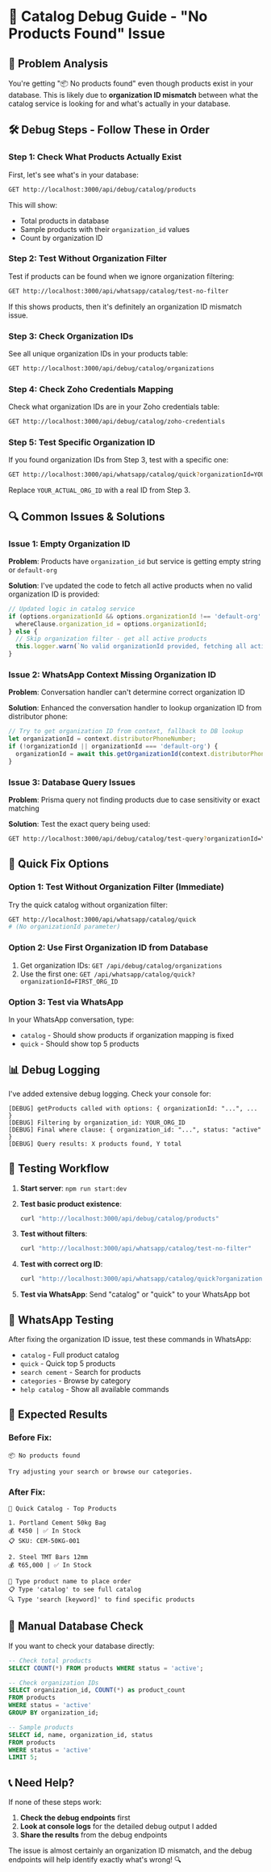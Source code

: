 # 🔧 Catalog Debug Guide - "No Products Found" Issue

## 🚨 **Problem Analysis**

You're getting "📦 No products found" even though products exist in your database. This is likely due to **organization ID mismatch** between what the catalog service is looking for and what's actually in your database.

## 🛠 **Debug Steps - Follow These in Order**

### **Step 1: Check What Products Actually Exist**

First, let's see what's in your database:

```bash
GET http://localhost:3000/api/debug/catalog/products
```

This will show:
- Total products in database
- Sample products with their `organization_id` values
- Count by organization ID

### **Step 2: Test Without Organization Filter**

Test if products can be found when we ignore organization filtering:

```bash
GET http://localhost:3000/api/whatsapp/catalog/test-no-filter
```

If this shows products, then it's definitely an organization ID mismatch issue.

### **Step 3: Check Organization IDs**

See all unique organization IDs in your products table:

```bash
GET http://localhost:3000/api/debug/catalog/organizations
```

### **Step 4: Check Zoho Credentials Mapping**

Check what organization IDs are in your Zoho credentials table:

```bash
GET http://localhost:3000/api/debug/catalog/zoho-credentials
```

### **Step 5: Test Specific Organization ID**

If you found organization IDs from Step 3, test with a specific one:

```bash
GET http://localhost:3000/api/whatsapp/catalog/quick?organizationId=YOUR_ACTUAL_ORG_ID
```

Replace `YOUR_ACTUAL_ORG_ID` with a real ID from Step 3.

## 🔍 **Common Issues & Solutions**

### **Issue 1: Empty Organization ID**
**Problem**: Products have `organization_id` but service is getting empty string or `default-org`

**Solution**: I've updated the code to fetch all active products when no valid organization ID is provided:

```typescript
// Updated logic in catalog service
if (options.organizationId && options.organizationId !== 'default-org' && options.organizationId.trim() !== '') {
  whereClause.organization_id = options.organizationId;
} else {
  // Skip organization filter - get all active products
  this.logger.warn(`No valid organizationId provided, fetching all active products`);
}
```

### **Issue 2: WhatsApp Context Missing Organization ID**
**Problem**: Conversation handler can't determine correct organization ID

**Solution**: Enhanced the conversation handler to lookup organization ID from distributor phone:

```typescript
// Try to get organization ID from context, fallback to DB lookup
let organizationId = context.distributorPhoneNumber;
if (!organizationId || organizationId === 'default-org') {
  organizationId = await this.getOrganizationId(context.distributorPhoneNumber || '');
}
```

### **Issue 3: Database Query Issues**
**Problem**: Prisma query not finding products due to case sensitivity or exact matching

**Solution**: Test the exact query being used:

```bash
GET http://localhost:3000/api/debug/catalog/test-query?organizationId=YOUR_ORG_ID
```

## 🚀 **Quick Fix Options**

### **Option 1: Test Without Organization Filter (Immediate)**

Try the quick catalog without organization filter:

```bash
GET http://localhost:3000/api/whatsapp/catalog/quick
# (No organizationId parameter)
```

### **Option 2: Use First Organization ID from Database**

1. Get organization IDs: `GET /api/debug/catalog/organizations`
2. Use the first one: `GET /api/whatsapp/catalog/quick?organizationId=FIRST_ORG_ID`

### **Option 3: Test via WhatsApp**

In your WhatsApp conversation, type:
- `catalog` - Should show products if organization mapping is fixed
- `quick` - Should show top 5 products

## 📊 **Debug Logging**

I've added extensive debug logging. Check your console for:

```
[DEBUG] getProducts called with options: { organizationId: "...", ... }
[DEBUG] Filtering by organization_id: YOUR_ORG_ID
[DEBUG] Final where clause: { organization_id: "...", status: "active" }
[DEBUG] Query results: X products found, Y total
```

## 🔄 **Testing Workflow**

1. **Start server**: `npm run start:dev`

2. **Test basic product existence**:
   ```bash
   curl "http://localhost:3000/api/debug/catalog/products"
   ```

3. **Test without filters**:
   ```bash
   curl "http://localhost:3000/api/whatsapp/catalog/test-no-filter"
   ```

4. **Test with correct org ID**:
   ```bash
   curl "http://localhost:3000/api/whatsapp/catalog/quick?organizationId=REAL_ORG_ID"
   ```

5. **Test via WhatsApp**:
   Send "catalog" or "quick" to your WhatsApp bot

## 📱 **WhatsApp Testing**

After fixing the organization ID issue, test these commands in WhatsApp:

- `catalog` - Full product catalog
- `quick` - Quick top 5 products
- `search cement` - Search for products
- `categories` - Browse by category
- `help catalog` - Show all available commands

## 🎯 **Expected Results**

### **Before Fix:**
```
📦 No products found

Try adjusting your search or browse our categories.
```

### **After Fix:**
```
🛒 Quick Catalog - Top Products

1. Portland Cement 50kg Bag
💰 ₹450 | ✅ In Stock
📋 SKU: CEM-50KG-001

2. Steel TMT Bars 12mm
💰 ₹65,000 | ✅ In Stock

📱 Type product name to place order
📋 Type 'catalog' to see full catalog
🔍 Type 'search [keyword]' to find specific products
```

## 🔧 **Manual Database Check**

If you want to check your database directly:

```sql
-- Check total products
SELECT COUNT(*) FROM products WHERE status = 'active';

-- Check organization IDs
SELECT organization_id, COUNT(*) as product_count
FROM products
WHERE status = 'active'
GROUP BY organization_id;

-- Sample products
SELECT id, name, organization_id, status
FROM products
WHERE status = 'active'
LIMIT 5;
```

## 📞 **Need Help?**

If none of these steps work:

1. **Check the debug endpoints** first
2. **Look at console logs** for the detailed debug output I added
3. **Share the results** from the debug endpoints

The issue is almost certainly an organization ID mismatch, and the debug endpoints will help identify exactly what's wrong! 🔍